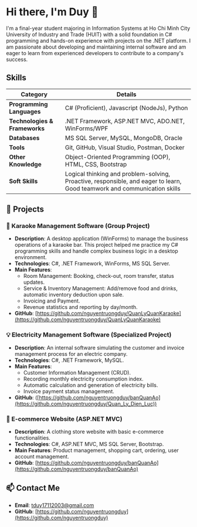 # Hi there, I'm Duy 👋

I'm a final-year student majoring in Information Systems at Ho Chi Minh City University of Industry and Trade (HUIT) with a solid foundation in C# programming and hands-on experience with projects on the .NET platform. I am passionate about developing and maintaining internal software and am eager to learn from experienced developers to contribute to a company's success.

## Skills

| Category | Details |
| --- | --- |
| **Programming Languages** | C# (Proficient), Javascript (NodeJs), Python |
| **Technologies & Frameworks** | .NET Framework, ASP.NET MVC, ADO.NET, WinForms/WPF |
| **Databases** | MS SQL Server, MySQL, MongoDB, Oracle |
| **Tools** | Git, GitHub, Visual Studio, Postman, Docker |
| **Other Knowledge** | Object-Oriented Programming (OOP), HTML, CSS, Bootstrap |
| **Soft Skills** | Logical thinking and problem-solving, Proactive, responsible, and eager to learn, Good teamwork and communication skills |

## 🚀 Projects

### 🎤 Karaoke Management Software (Group Project)
* **Description**: A desktop application (WinForms) to manage the business operations of a karaoke bar. This project helped me practice my C# programming skills and handle complex business logic in a desktop environment.
* **Technologies**: C#, .NET Framework, WinForms, MS SQL Server.
* **Main Features**:
    * Room Management: Booking, check-out, room transfer, status updates.
    * Service & Inventory Management: Add/remove food and drinks, automatic inventory deduction upon sale.
    * Invoicing and Payment.
    * Revenue statistics and reporting by day/month.
* **GitHub**: [https://github.com/nguyentruongduy/QuanLyQuanKaraoke](https://github.com/nguyentruongduy/QuanLyQuanKaraoke)

### 💡 Electricity Management Software (Specialized Project)
* **Description**: An internal software simulating the customer and invoice management process for an electric company.
* **Technologies**: C#, .NET Framework, MySQL.
* **Main Features**:
    * Customer Information Management (CRUD).
    * Recording monthly electricity consumption index.
    * Automatic calculation and generation of electricity bills.
    * Invoice payment status management.
* **GitHub**: ([https://github.com/nguyentruongduy/banQuanAo](https://github.com/nguyentruongduy/Quan_Ly_Dien_Luc))
### 👕 E-commerce Website (ASP.NET MVC)
* **Description**: A clothing store website with basic e-commerce functionalities.
* **Technologies**: C#, ASP.NET MVC, MS SQL Server, Bootstrap.
* **Main Features**: Product management, shopping cart, ordering, user account management.
* **GitHub**: [https://github.com/nguyentruongduy/banQuanAo](https://github.com/nguyentruongduy/banQuanAo)

## 📫 Contact Me

* **Email**: [tduy17112003@gmail.com](mailto:tduy17112003@gmail.com)
* **GitHub**: [https://github.com/nguyentruongduy](https://github.com/nguyentruongduy)
